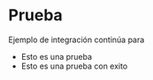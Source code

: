 # Prueba


Ejemplo de integración continúa para

* Esto es una prueba
* Esto es una prueba con exito
